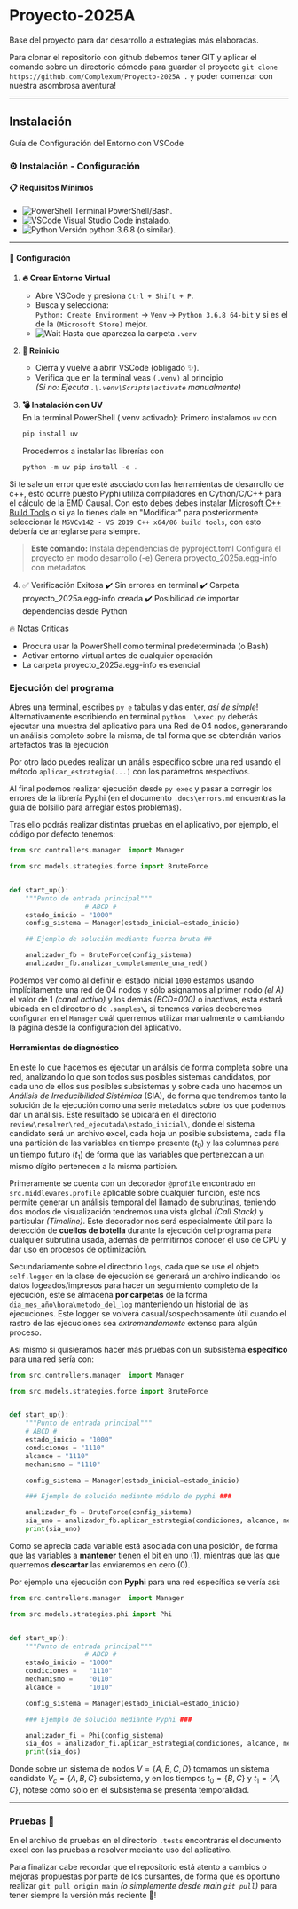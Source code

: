 # Proyecto-2025A

Base del proyecto para dar desarrollo a estrategias más elaboradas.

Para clonar el repositorio con github debemos tener GIT y aplicar el comando sobre un directorio cómodo para guardar el proyecto `git clone https://github.com/Complexum/Proyecto-2025A .` y poder comenzar con nuestra asombrosa aventura!

---

## Instalación

Guía de Configuración del Entorno con VSCode

### ⚙️ Instalación - Configuración

#### 📋 **Requisitos Mínimos**
- ![PowerShell](https://img.shields.io/badge/-PowerShell-blue?style=flat-square) Terminal PowerShell/Bash.
- ![VSCode](https://img.shields.io/badge/-VSCode-007ACC?logo=visualstudiocode&style=flat-square) Visual Studio Code instalado.
- ![Python](https://img.shields.io/badge/-Python%203.6.8-3776AB?logo=python&style=flat-square) Versión python 3.6.8 (o similar).

---

#### 🚀 **Configuración**

1. **🔥 Crear Entorno Virtual**  
   - Abre VSCode y presiona `Ctrl + Shift + P`.
   - Busca y selecciona:  
     `Python: Create Environment` → `Venv` → `Python 3.6.8 64-bit` y si es el de la `(Microsoft Store)` mejor.
   - ![Wait](https://img.shields.io/badge/-ESPERA_5_segundos-important) Hasta que aparezca la carpeta `.venv`

2. **🔄 Reinicio**
   - Cierra y vuelve a abrir VSCode (obligado ✨).
   - Verifica que en la terminal veas `(.venv)` al principio  
     *(Si no: Ejecuta `.\.venv\Scripts\activate` manualmente)*

3. **💣 Instalación con UV**  
   En la terminal PowerShell (.venv activado): 
   Primero instalamos `uv` con 
   ```powershell
   pip install uv
   ```
   Procedemos a instalar las librerías con
   ```powershell
   python -m uv pip install -e .
   ```

Si te sale un error que esté asociado con las herramientas de desarrollo de c++, esto ocurre puesto Pyphi utiliza compiladores en Cython/C/C++ para el cálculo de la EMD Causal. Con esto debes debes instalar [Microsoft C++ Build Tools](https://visualstudio.microsoft.com/es/visual-cpp-build-tools/) o si ya lo tienes dale en "Modificar" para posteriormente seleccionar la `MSVCv142 - VS 2019 C++ x64/86 build tools`, con esto debería de arreglarse para siempre.


> **Este comando:**
> Instala dependencias de pyproject.toml
> Configura el proyecto en modo desarrollo (-e)
> Genera proyecto_2025a.egg-info con metadatos

4. ✅ Verificación Exitosa
   ✔️ Sin errores en terminal
   ✔️ Carpeta proyecto_2025a.egg-info creada
   ✔️ Posibilidad de importar dependencias desde Python

🔥 Notas Críticas
   - Procura usar la PowerShell como terminal predeterminada (o Bash)
   - Activar entorno virtual antes de cualquier operación
   - La carpeta proyecto_2025a.egg-info es esencial

### Ejecución del programa

Abres una terminal, escribes `py e` tabulas y das enter, _así de simple_! Alternativamente escribiendo en terminal `python .\exec.py` deberás ejecutar una muestra del aplicativo para una Red de 04 nodos, generarando un análisis completo sobre la misma, de tal forma que se obtendrán varios artefactos tras la ejecución

Por otro lado puedes realizar un anális específico sobre una red usando el método `aplicar_estrategia(...)` con los parámetros respectivos.

Al final podemos realizar ejecución desde `py exec` y pasar a corregir los errores de la librería Pyphi (en el documento `.docs\errors.md` encuentras la guía de bolsillo para arreglar estos problemas).

Tras ello podrás realizar distintas pruebas en el aplicativo, por ejemplo, el código por defecto tenemos:

```py
from src.controllers.manager  import Manager

from src.models.strategies.force import BruteForce


def start_up():
    """Punto de entrada principal"""
                   # ABCD #
    estado_inicio = "1000"
    config_sistema = Manager(estado_inicial=estado_inicio)

    ## Ejemplo de solución mediante fuerza bruta ##

    analizador_fb = BruteForce(config_sistema)
    analizador_fb.analizar_completamente_una_red()
```

Podemos ver cómo al definir el estado inicial `1000` estamos usando implícitamente una red de 04 nodos y sólo asignamos al primer nodo _(el A)_ el valor de 1 _(canal activo)_ y los demás _(BCD=000)_ o inactivos, esta estará ubicada en el directorio de `.samples\`, si tenemos varias deeberemos configurar en el `Manager` cuál querremos utilizar manualmente o cambiando la página desde la configuración del aplicativo.

#### Herramientas de diagnóstico

En este lo que hacemos es ejecutar un análsis de forma completa sobre una red, analizando lo que son todos sus posibles sistemas candidatos, por cada uno de ellos sus posibles subsistemas y sobre cada uno hacemos un _Análisis de Irreducibilidad Sistémica_ (SIA), de forma que tendremos tanto la solución de la ejecución como una serie metadatos sobre los que podemos dar un análisis.
Este resultado se ubicará en el directorio `review\resolver\red_ejecutada\estado_inicial\`, donde el sistema candidato será un archivo excel, cada hoja un posible subsistema, cada fila una partición de las variables en tiempo presente $(t_0)$ y las columnas para un tiempo futuro $(t_1)$ de forma que las variables que pertenezcan a un mismo dígito pertenecen a la misma partición.

Primeramente se cuenta con un decorador `@profile` encontrado en `src.middlewares.profile` aplicable sobre cualquier función, este nos permite generar un análisis temporal del llamado de subrutinas, teniendo dos modos de visualización tendremos una vista global _(Call Stack)_ y particular _(Timeline)_. Este decorador nos será especialmente útil para la detección de **cuellos de botella** durante la ejecución del programa para cualquier subrutina usada, además de permitirnos conocer el uso de CPU y dar uso en procesos de optimización.

Secundariamente sobre el directorio `logs`, cada que se use el objeto `self.logger` en la clase de ejecución se generará un archivo indicando los datos logeados/impresos para hacer un seguimiento completo de la ejecución, este se almacena **por carpetas** de la forma `dia_mes_año\hora\metodo_del_log` manteniendo un historial de las ejecuciones. Este logger se volverá casual/sospechosamente útil cuando el rastro de las ejecuciones sea _extremandamente_ extenso para algún proceso.


Así mismo si quisieramos hacer más pruebas con un subsistema **específico** para una red sería con:
```py
from src.controllers.manager  import Manager

from src.models.strategies.force import BruteForce


def start_up():
    """Punto de entrada principal"""
    # ABCD #
    estado_inicio = "1000"
    condiciones = "1110"
    alcance = "1110"
    mechanismo = "1110"

    config_sistema = Manager(estado_inicial=estado_inicio)

    ### Ejemplo de solución mediante módulo de pyphi ###

    analizador_fb = BruteForce(config_sistema)
    sia_uno = analizador_fb.aplicar_estrategia(condiciones, alcance, mechanismo)
    print(sia_uno)
```

Como se aprecia cada variable está asociada con una posición, de forma que las variables a **mantener** tienen el bit en uno (1), mientras que las que querremos **descartar** las enviaremos en cero (0).

Por ejemplo una ejecución con **Pyphi** para una red específica se vería así:

```py
from src.controllers.manager  import Manager

from src.models.strategies.phi import Phi


def start_up():
    """Punto de entrada principal"""
                   # ABCD #
    estado_inicio = "1000"
    condiciones =   "1110"
    mechanismo =    "0110"
    alcance =       "1010"

    config_sistema = Manager(estado_inicial=estado_inicio)

    ### Ejemplo de solución mediante Pyphi ###

    analizador_fi = Phi(config_sistema)
    sia_dos = analizador_fi.aplicar_estrategia(condiciones, alcance, mechanismo)
    print(sia_dos)
```

Donde sobre un sistema de nodos $V=\{A,B,C,D\}$ tomamos un sistema candidato $V_c=\{A,B,C\}$ subsistema, y en los tiempos $t_0=\{B,C\}$ y $t_1=\{A,C\}$, nótese cómo sólo en el subsistema se presenta temporalidad.

---

### Pruebas 🧪

En el archivo de pruebas en el directorio `.tests` encontrarás el documento excel con las pruebas a resolver mediante uso del aplicativo.

Para finalizar cabe recordar que el repositorio está atento a cambios o mejoras propuestas por parte de los cursantes, de forma que es oportuno realizar `git pull origin main` _(o simplemente desde main `git pull`)_ para tener siempre la versión más reciente 🫶!